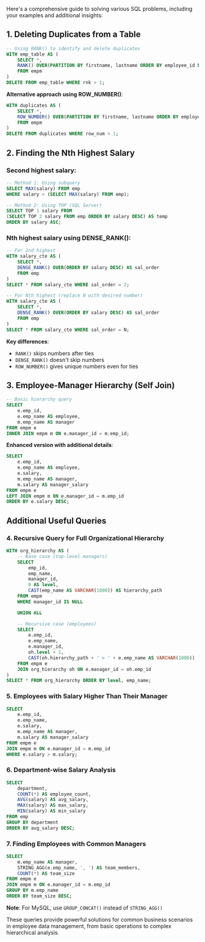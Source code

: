 Here's a comprehensive guide to solving various SQL problems, including your examples and additional insights:

## 1. Deleting Duplicates from a Table

```SQL
-- Using RANK() to identify and delete duplicates
WITH emp_table AS (
    SELECT *,
    RANK() OVER(PARTITION BY firstname, lastname ORDER BY employee_id DESC) AS rnk
    FROM empm
)
DELETE FROM emp_table WHERE rnk > 1;
```

**Alternative approach using ROW_NUMBER()**:

```SQL
WITH duplicates AS (
    SELECT *,
    ROW_NUMBER() OVER(PARTITION BY firstname, lastname ORDER BY employee_id) AS row_num
    FROM empm
)
DELETE FROM duplicates WHERE row_num > 1;
```

## 2. Finding the Nth Highest Salary

### Second highest salary:

```SQL
-- Method 1: Using subquery
SELECT MAX(salary) FROM emp
WHERE salary < (SELECT MAX(salary) FROM emp);

-- Method 2: Using TOP (SQL Server)
SELECT TOP 1 salary FROM
(SELECT TOP 2 salary FROM emp ORDER BY salary DESC) AS temp
ORDER BY salary ASC;
```

### Nth highest salary using DENSE_RANK():

```SQL
-- For 2nd highest
WITH salary_cte AS (
    SELECT *,
    DENSE_RANK() OVER(ORDER BY salary DESC) AS sal_order
    FROM emp
)
SELECT * FROM salary_cte WHERE sal_order = 2;

-- For Nth highest (replace N with desired number)
WITH salary_cte AS (
    SELECT *,
    DENSE_RANK() OVER(ORDER BY salary DESC) AS sal_order
    FROM emp
)
SELECT * FROM salary_cte WHERE sal_order = N;
```

**Key differences**:

- `RANK()` skips numbers after ties
- `DENSE_RANK()` doesn't skip numbers
- `ROW_NUMBER()` gives unique numbers even for ties

## 3. Employee-Manager Hierarchy (Self Join)

```SQL
-- Basic hierarchy query
SELECT
    e.emp_id,
    e.emp_name AS employee,
    m.emp_name AS manager
FROM empm e
INNER JOIN empm m ON e.manager_id = m.emp_id;
```

**Enhanced version with additional details**:

```SQL
SELECT
    e.emp_id,
    e.emp_name AS employee,
    e.salary,
    m.emp_name AS manager,
    m.salary AS manager_salary
FROM empm e
LEFT JOIN empm m ON e.manager_id = m.emp_id
ORDER BY e.salary DESC;
```

## Additional Useful Queries

### 4. Recursive Query for Full Organizational Hierarchy

```SQL
WITH org_hierarchy AS (
    -- Base case (top-level managers)
    SELECT
        emp_id,
        emp_name,
        manager_id,
        0 AS level,
        CAST(emp_name AS VARCHAR(1000)) AS hierarchy_path
    FROM empm
    WHERE manager_id IS NULL

    UNION ALL

    -- Recursive case (employees)
    SELECT
        e.emp_id,
        e.emp_name,
        e.manager_id,
        oh.level + 1,
        CAST(oh.hierarchy_path + ' > ' + e.emp_name AS VARCHAR(1000))
    FROM empm e
    JOIN org_hierarchy oh ON e.manager_id = oh.emp_id
)
SELECT * FROM org_hierarchy ORDER BY level, emp_name;
```

### 5. Employees with Salary Higher Than Their Manager

```SQL
SELECT
    e.emp_id,
    e.emp_name,
    e.salary,
    m.emp_name AS manager,
    m.salary AS manager_salary
FROM empm e
JOIN empm m ON e.manager_id = m.emp_id
WHERE e.salary > m.salary;
```

### 6. Department-wise Salary Analysis

```SQL
SELECT
    department,
    COUNT(*) AS employee_count,
    AVG(salary) AS avg_salary,
    MAX(salary) AS max_salary,
    MIN(salary) AS min_salary
FROM emp
GROUP BY department
ORDER BY avg_salary DESC;
```

### 7. Finding Employees with Common Managers

```SQL
SELECT
    m.emp_name AS manager,
    STRING_AGG(e.emp_name, ', ') AS team_members,
    COUNT(*) AS team_size
FROM empm e
JOIN empm m ON e.manager_id = m.emp_id
GROUP BY m.emp_name
ORDER BY team_size DESC;
```

**Note**: For MySQL, use `GROUP_CONCAT()` instead of `STRING_AGG()`

These queries provide powerful solutions for common business scenarios in employee data management, from basic operations to complex hierarchical analysis.